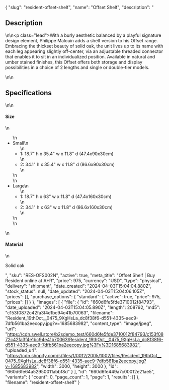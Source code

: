 {
  "slug": "resident-offset-shelf",
  "name": "Offset Shelf",
  "description": "<h2>Description</h2>\n<!-- split -->\n<p class=\"lead\">With a burly aesthetic balanced by a playful signature design element, Philippe Malouin adds a shelf version to his Offset range. Embracing the thickset beauty of solid oak, the unit lives up to its name with each leg appearing slightly off-center, via an adjustable threaded connector that enables it to sit in an individualized position. Available in natural and umber stained finishes, this Offset offers both storage and display possibilities in a choice of 2 lengths and single or double-tier models.  </p>\n<!-- split -->\n<h2>Specifications</h2>\n<!-- split -->\n<h4>Size</h4>\n<ul>\n<li>Small\n<ul>\n<li>1: 18.7\" h x 35.4\" w x 11.8\" d (47.4x90x30cm)</li>\n<li>2: 34.1\" h x 35.4\" w x 11.8\" d (86.6x90x30cm)</li>\n</ul>\n</li>\n<li>Large\n<ul>\n<li>1: 18.7\" h x 63\" w x 11.8\" d (47.4x160x30cm)</li>\n<li>2: 34.1\" h x 63\" w x 11.8\" d (86.6x160x30cm)</li>\n</ul>\n</li>\n</ul>\n<h4>Material</h4>\n<p>Solid oak</p>",
  "sku": "RES-OFS002N",
  "active": true,
  "meta_title": "Offset Shelf | Buy Resident online at A+R",
  "price": 975,
  "currency": "USD",
  "type": "physical",
  "delivery": "shipment",
  "date_created": "2024-04-03T15:04:04.880Z",
  "stock_status": null,
  "date_updated": "2024-04-03T15:04:06.105Z",
  "prices": [],
  "purchase_options": {
    "standard": {
      "active": true,
      "price": 975,
      "prices": []
    }
  },
  "images": [
    {
      "file": {
        "id": "660d6fe5fde3710012f84793",
        "date_uploaded": "2024-04-03T15:04:05.890Z",
        "length": 208792,
        "md5": "c153f0872c42fa3f4e1bc94e41b70063",
        "filename": "Resident_19thOct__0475_9XgHsLa_dc8f38f6-d551-4335-aec9-7dfb561ba2eecopy.jpg?v=1685683982",
        "content_type": "image/jpeg",
        "url": "https://cdn.swell.store/b2sdemo_test/660d6fe5fde3710012f84793/c153f0872c42fa3f4e1bc94e41b70063/Resident_19thOct__0475_9XgHsLa_dc8f38f6-d551-4335-aec9-7dfb561ba2eecopy.jpg%3Fv%3D1685683982",
        "uploaded_url": "https://cdn.shopify.com/s/files/1/0012/2005/1002/files/Resident_19thOct__0475_9XgHsLa_dc8f38f6-d551-4335-aec9-7dfb561ba2eecopy.jpg?v=1685683982",
        "width": 3000,
        "height": 3000
      },
      "id": "660d6fe64a52950011abbf8d"
    }
  ],
  "id": "660d6fe449a7c00012e21ae5",
  "variants": {
    "count": 0,
    "page_count": 1,
    "page": 1,
    "results": []
  },
  "filename": "resident-offset-shelf"
}